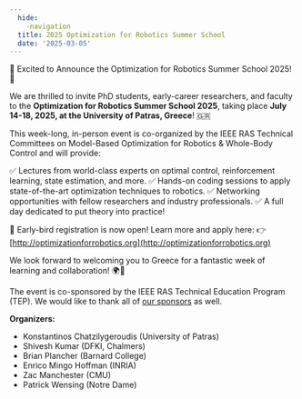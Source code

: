 ```yaml
---
  hide:
    -navigation
  title: 2025 Optimization for Robotics Summer School
  date: '2025-03-05'
---
```


🚀 Excited to Announce the Optimization for Robotics Summer School 2025! 🤖

We are thrilled to invite PhD students, early-career researchers, and faculty to the **Optimization for Robotics Summer School 2025**, taking place **July 14-18, 2025, at the University of Patras, Greece**! 🇬🇷

This week-long, in-person event is co-organized by the IEEE RAS Technical Committees on Model-Based Optimization for Robotics & Whole-Body Control and will provide:

✅ Lectures from world-class experts on optimal control, reinforcement learning, state estimation, and more.
✅ Hands-on coding sessions to apply state-of-the-art optimization techniques to robotics.
✅ Networking opportunities with fellow researchers and industry professionals.
✅ A full day dedicated to put theory into practice!

🔹 Early-bird registration is now open! Learn more and apply here: 👉 [http://optimizationforrobotics.org](http://optimizationforrobotics.org)

We look forward to welcoming you to Greece for a fantastic week of learning and collaboration! 🌍📡

The event is co-sponsored by the IEEE RAS Technical Education Program (TEP). We would like to thank all of [our sponsors](https://www.tcoptrob.org/summer-school-2025/#supporters-and-sponsors) as well.

**Organizers:**

- Konstantinos Chatzilygeroudis (University of Patras)
- Shivesh Kumar (DFKI, Chalmers)
- Brian Plancher (Barnard College)
- Enrico Mingo Hoffman (INRIA)
- Zac Manchester (CMU)
- Patrick Wensing (Notre Dame)

